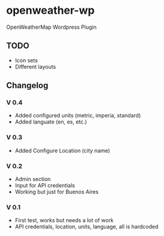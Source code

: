 # openweather-wp
OpenWeatherMap Wordpress Plugin


## TODO

* Icon sets
* Different layouts

## Changelog

### V 0.4

* Added configured units (metric, imperia, standard)
* Added languate (en, es, etc.)

### V 0.3

* Added Configure Location (city name)

### V 0.2

* Admin section
* Input for API credentials
* Working but just for Buenos Aires

### V 0.1
* First test, works but needs a lot of work
* API credentials, location, units, language, all is hardcoded 